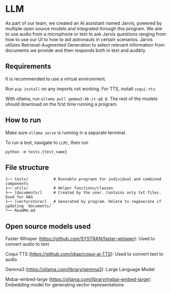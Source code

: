 # LLM

As part of our team, we created an AI assistant named Jarvis, powered by multiple open source models and integrated through this program. We aim to use audio from a microphone or text to ask Jarvis questions ranging from how to use our UI to how to aid astronauts in certain scenarios. Jarvis utilizes Retrieval-Augmented Generation to select relevant information from documents we provide and then responds both in text and audibly.


## Requirements

It is recommended to use a virtual environment.

Run `pip install` on any imports not working. For TTS, install `coqui-tts`.

With ollama, run `ollama pull gemma3:4b-it-q8_0`. The rest of the models should download on the first time running a program.


## How to run

Make sure `ollama serve` is running in a separate terminal.

To run a test, navigate to `LLM/`, then run
```
python -m tests.{test_name}
```


## File structure

```
├── tests/           # Runnable programs for individual and combined components
├── utils/           # Helper functions/classes
├── [documents/]     # Created by the user. Contains only txt files. Used for RAG
├── [vectorstore/]   # Generated by program. Delete to regenerate if updating `documents/`
└── ReadMe.md
```


## Open source models used

Faster Whisper (https://github.com/SYSTRAN/faster-whisper): Used to convert audio to text

Coqui TTS (https://github.com/idiap/coqui-ai-TTS): Used to convert text to audio

Gemma3 (https://ollama.com/library/gemma3): Large Language Model

Mxbai-embed-large (https://ollama.com/library/mxbai-embed-large): Embedding model for generating vector representations

